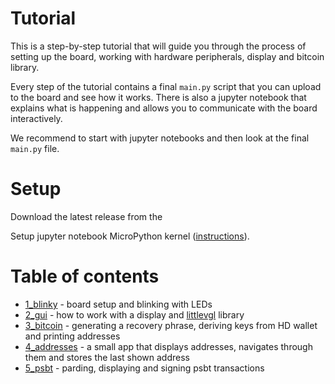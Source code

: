 # Tutorial

This is a step-by-step tutorial that will guide you through the process of setting up the board, working with hardware peripherals, display and bitcoin library.

Every step of the tutorial contains a final `main.py` script that you can upload to the board and see how it works. There is also a jupyter notebook that explains what is happening and allows you to communicate with the board interactively.

We recommend to start with jupyter notebooks and then look at the final `main.py` file.

# Setup

Download the latest release from the 

Setup jupyter notebook MicroPython kernel ([instructions](https://github.com/goatchurchprime/jupyter_micropython_kernel)).

# Table of contents

- [1_blinky](./1_blinky) - board setup and blinking with LEDs
- [2_gui](./2_gui) - how to work with a display and [littlevgl](https://littlevgl.com/) library
- [3_bitcoin](./3_bitcoin) - generating a recovery phrase, deriving keys from HD wallet and printing addresses
- [4_addresses](./4_addresses) - a small app that displays addresses, navigates through them and stores the last shown address
- [5_psbt](./5_psbt) - parding, displaying and signing psbt transactions
